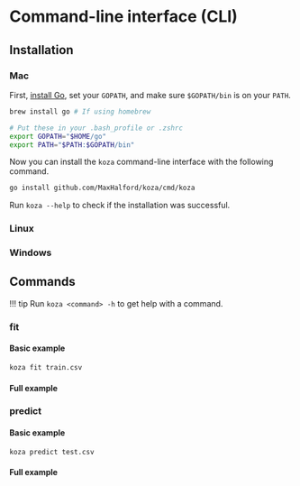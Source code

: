 # Command-line interface (CLI)

## Installation

### Mac

First, [install Go](https://golang.org/dl/), set your `GOPATH`, and make sure `$GOPATH/bin` is on your `PATH`.

```sh
brew install go # If using homebrew

# Put these in your .bash_profile or .zshrc
export GOPATH="$HOME/go"
export PATH="$PATH:$GOPATH/bin"
```

Now you can install the `koza` command-line interface with the following command.

```sh
go install github.com/MaxHalford/koza/cmd/koza
```

Run `koza --help` to check if the installation was successful.

### Linux

### Windows

## Commands


!!! tip
    Run `koza <command> -h` to get help with a command.

### fit

#### Basic example

```sh
koza fit train.csv
```

#### Full example


### predict

#### Basic example

```sh
koza predict test.csv
```

#### Full example


